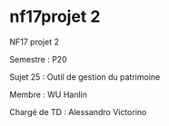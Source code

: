 # nf17projet 2

NF17 projet 2

Semestre : P20

Sujet 25 : Outil de gestion du patrimoine

Membre : WU Hanlin

Chargé de TD : Alessandro Victorino